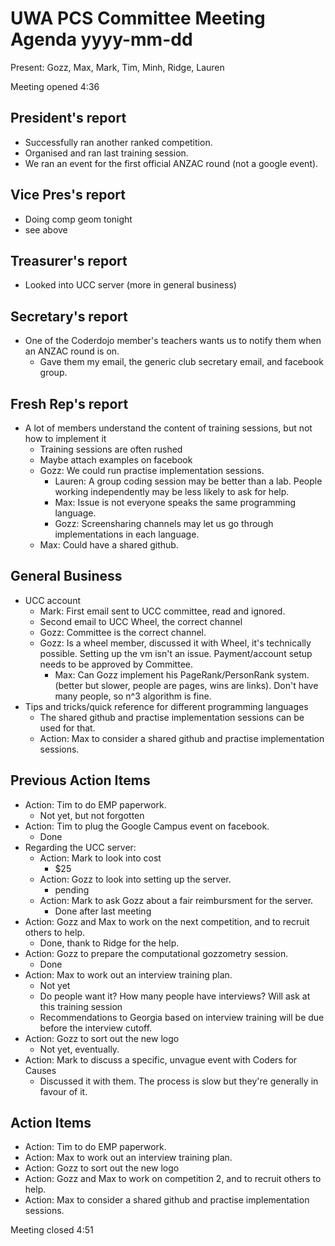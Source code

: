 # UWA PCS Committee Meeting Agenda yyyy-mm-dd

Present: Gozz, Max, Mark, Tim, Minh, Ridge, Lauren

Meeting opened 4:36
## President's report
- Successfully ran another ranked competition.
- Organised and ran last training session.
- We ran an event for the first official ANZAC round (not a google event).

## Vice Pres's report
- Doing comp geom tonight
- see above

## Treasurer's report
- Looked into UCC server (more in general business)

## Secretary's report
- One of the Coderdojo member's teachers wants us to notify them when an ANZAC round is on.
  - Gave them my email, the generic club secretary email, and facebook group.
  
## Fresh Rep's report
- A lot of members understand the content of training sessions, but not how to implement it
  - Training sessions are often rushed
  - Maybe attach examples on facebook
  - Gozz: We could run practise implementation sessions.
    - Lauren: A group coding session may be better than a lab. People working independently may be less likely to ask for help.
    - Max: Issue is not everyone speaks the same programming language.
    - Gozz: Screensharing channels may let us go through implementations in each language.
  - Max: Could have a shared github.

## General Business
- UCC account
  - Mark: First email sent to UCC committee, read and ignored. 
  - Second email to UCC Wheel, the correct channel
  - Gozz: Committee is the correct channel.
  - Gozz: Is a wheel member, discussed it with Wheel, it's technically possible. Setting up the vm isn't an issue. Payment/account setup needs to be approved by Committee.
    - Max: Can Gozz implement his PageRank/PersonRank system. (better but slower, people are pages, wins are links). Don't have many people, so n^3 algorithm is fine.
- Tips and tricks/quick reference for different programming languages
  - The shared github and practise implementation sessions can be used for that.
  - Action: Max to consider a shared github and practise implementation sessions.
## Previous Action Items
- Action: Tim to do EMP paperwork.
  - Not yet, but not forgotten
- Action: Tim to plug the Google Campus event on facebook.
  - Done
- Regarding the UCC server:
  - Action: Mark to look into cost
    - $25
  - Action: Gozz to look into setting up the server.
    - pending
  - Action: Mark to ask Gozz about a fair reimbursment for the server.
    - Done after last meeting
- Action: Gozz and Max to work on the next competition, and to recruit others to help.
  - Done, thank to Ridge for the help.
- Action: Gozz to prepare the computational gozzometry session.
  - Done
- Action: Max to work out an interview training plan.
  - Not yet
  - Do people want it? How many people have interviews? Will ask at this training session
  - Recommendations to Georgia based on interview training will be due before the interview cutoff. 
- Action: Gozz to sort out the new logo
  - Not yet, eventually.
- Action: Mark to discuss a specific, unvague event with Coders for Causes
  - Discussed it with them. The process is slow but they're generally in favour of it.
## Action Items
- Action: Tim to do EMP paperwork.
- Action: Max to work out an interview training plan.
- Action: Gozz to sort out the new logo
- Action: Gozz and Max to work on competition 2, and to recruit others to help.
- Action: Max to consider a shared github and practise implementation sessions.

Meeting closed 4:51
